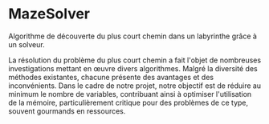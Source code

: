 # MazeSolver
Algorithme de découverte du plus court chemin dans un labyrinthe grâce à un solveur.

La résolution du problème du plus court chemin a fait l'objet de nombreuses
investigations mettant en œuvre divers algorithmes. Malgré la diversité des méthodes
existantes, chacune présente des avantages et des inconvénients. Dans le cadre de notre
projet, notre objectif est de réduire au minimum le nombre de variables, contribuant ainsi à
optimiser l'utilisation de la mémoire, particulièrement critique pour des problèmes de ce type,
souvent gourmands en ressources.
